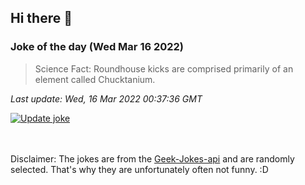 ## Hi there 👋

### Joke of the day (Wed Mar 16 2022)
<!-- joke -->
>Science Fact: Roundhouse kicks are comprised primarily of an element called Chucktanium.
<!-- /joke -->

*Last update: Wed, 16 Mar 2022 00:37:36 GMT*

[![Update joke](https://github.com/nclskfm/nclskfm/actions/workflows/joke.yml/badge.svg)](https://github.com/nclskfm/nclskfm/actions/workflows/joke.yml)

<br><br>
Disclaimer: The jokes are from the [Geek-Jokes-api](https://github.com/sameerkumar18/geek-joke-api) and are randomly selected. That's why they are unfortunately often not funny. :D
